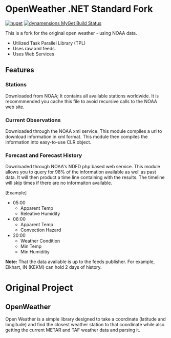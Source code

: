 # OpenWeather .NET Standard Fork #
[![nuget](https://img.shields.io/nuget/v/OpenWeather.Core.svg)](https://www.nuget.org/packages/OpenWeather.Core/)
[![dynamensions MyGet Build Status](https://www.myget.org/BuildSource/Badge/dynamensions?identifier=8dc4acf3-b3f3-4315-811e-2058ec66d901)](https://www.myget.org/)

This is a fork for the original open weather - using NOAA data.
- Utilized Task Parallel Library (TPL) 
- Uses raw xml feeds.
- Uses Web Services

## Features ##
### Stations ###
Downloaded from NOAA; It contains all available stations worldwide. It is recommmended you cache this file to avoid recursive calls to the NOAA web site.

### Current Observations ###
Downloaded through the NOAA xml service. This module compiles a url to download information in xml format. This module then compiles the information into easy-to-use CLR object.

### Forecast and Forecast History ###
Downloaded through NOAA's NDFD php based web service. This module allows you to query for 98% of the information available as well as past data. It will then product a time line containing with the results. The timeline will skip times if there are no informaiton available.

[Example]
- 05:00
   - Apparent Temp
   - Releative Humidity
- 06:00
   - Apparent Temp
   - Convection Hazard
- 20:00
   - Weather Condition
   - Min Temp
   - Min Humiditiy
   
**Note:** That the data available is up to the feeds publisher. For example, Elkhart, IN (KEKM) can hold 2 days of history.

# Original Project
## OpenWeather
Open Weather is a simple library designed to take a coordinate (latitude and longitude) and find the closest weather station to that coordinate while also getting the current METAR and TAF weather data and parsing it.
